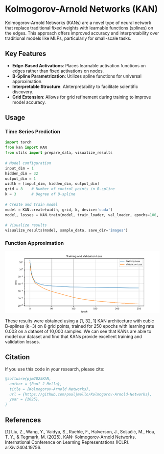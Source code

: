 # Kolmogorov-Arnold Networks (KAN)

Kolmogorov-Arnold Networks (KANs) are a novel type of neural network that replace traditional fixed weights with learnable functions (splines) on the edges. 
This approach offers improved accuracy and interpretability over traditional models like MLPs, particularly for small-scale tasks.

## Key Features

- **Edge-Based Activations**: Places learnable activation functions on edges rather than fixed activations on nodes.
- **B-Spline Parametrization**: Utilizes spline functions for universal approximation.
- **Interpretable Structure**: AInterpretability to facilitate scientific discovery.
- **Grid Extension**: Allows for grid refinement during training to improve model accuracy.


## Usage

### Time Series Prediction

```python
import torch
from kan import KAN
from utils import prepare_data, visualize_results

# Model configuration
input_dim = 1
hidden_dim = 32
output_dim = 1
width = [input_dim, hidden_dim, output_dim]
grid = 8    # Number of control points in B-spline
k = 3       # Degree of B-spline

# Create and train model
model = KAN.create(width, grid, k, device='cuda')
model, losses = KAN.train(model, train_loader, val_loader, epochs=100, learning_rate=0.003)

# Visualize results
visualize_results(model, sample_data, save_dir='images')
```

### Function Approximation

![Training and Validation Loss](images/training_validation_loss.png)

These results were obtained using a [1, 32, 1] KAN architecture with cubic B-splines (k=3) on 8 grid points, trained for 250 epochs with learning rate 0.003 on a dataset of 10,000 samples.
We can see that KANs are able to model our dataset and find that KANs provide excellent training and validation losses.

## Citation

If you use this code in your research, please cite:

```bibtex
@software{pjm2025KAN,
  author = {Paul J Mello},
  title = {Kolmogorov-Arnold Networks},
  url = {https://github.com/pauljmello/Kolmogorov-Arnold-Networks},
  year = {2025},
}
```

## References

[1] Liu, Z., Wang, Y., Vaidya, S., Ruehle, F., Halverson, J., Soljačić, M., Hou, T. Y., & Tegmark, M. (2025). KAN: Kolmogorov-Arnold Networks. International Conference on Learning Representations (ICLR). arXiv:2404.19756.

